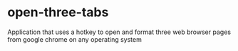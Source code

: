 # open-three-tabs
Application that uses a hotkey to open and format three web browser pages from google chrome on any operating system
